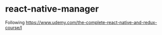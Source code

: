 # react-native-manager
Following https://www.udemy.com/the-complete-react-native-and-redux-course/l
